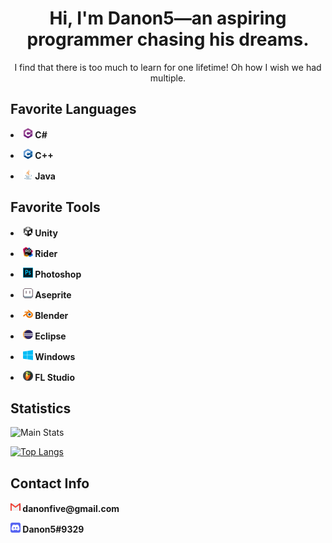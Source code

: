 <h1 align="center">Hi, I'm Danon5—an aspiring programmer chasing his dreams.</h1>
<p align="center">I find that there is too much to learn for one lifetime! Oh how I wish we had multiple.</p>

<h2 align="left">Favorite Languages</h2>
<lo>
  <p><li><img src="Images/csharp.png" width="16" height="16"><b> C#</b></li></p>
  <p><li><img src="Images/cplusplus.png" width="16" height="16"><b> C++</b></li></p>
  <p><li><img src="Images/java.png" width="16" height="16"><b> Java</b></li></p>
</lo>

<h2 align="left">Favorite Tools</h2>
<lo>
  <p><li><img src="Images/unity.png" width="16" height="16"><b> Unity</b></li></p>
  <p><li><img src="Images/rider.png" width="16" height="16"><b> Rider</b></li></p>
  <p><li><img src="Images/photoshop.png" width="16" height="16"><b> Photoshop</b></li></p>
  <p><li><img src="Images/aseprite.png" width="16" height="16"><b> Aseprite</b></li></p>
  <p><li><img src="Images/blender.png" width="16" height="16"><b> Blender</b></li></p>
  <p><li><img src="Images/eclipse.png" width="16" height="16"><b> Eclipse</b></li></p>
  <p><li><img src="Images/windows.png" width="16" height="16"><b> Windows</b></li></p>
  <p><li><img src="Images/flstudio.png" width="16" height="16"><b> FL Studio</b></li></p>
</lo>

<h2 align"left">Statistics</h2>

![Main Stats](https://github-readme-stats.vercel.app/api?username=Danon5)

[![Top Langs](https://github-readme-stats.vercel.app/api/top-langs/?username=Danon5)](https://github.com/Danon5/github-readme-stats)

<h2 align="left">Contact Info</h2>
<p><img src="Images/gmail.png" width="16" height="16"><b> danonfive@gmail.com</b></p>
<p><img src="Images/discord.png" width="16" height="16"><b> Danon5#9329</b></p>
